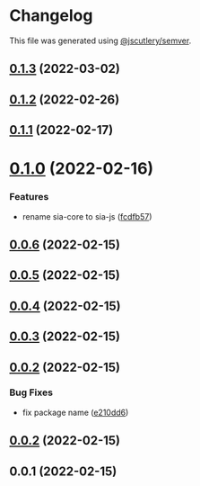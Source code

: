 # Changelog

This file was generated using [@jscutlery/semver](https://github.com/jscutlery/semver).

## [0.1.3](https://github.com/SiaFoundation/web/compare/sia-nodejs-0.1.2...sia-nodejs-0.1.3) (2022-03-02)



## [0.1.2](https://github.com/SiaFoundation/web/compare/sia-nodejs-0.1.1...sia-nodejs-0.1.2) (2022-02-26)



## [0.1.1](https://github.com/SiaFoundation/web/compare/sia-nodejs-0.1.0...sia-nodejs-0.1.1) (2022-02-17)



# [0.1.0](https://github.com/SiaFoundation/web/compare/sia-nodejs-0.0.6...sia-nodejs-0.1.0) (2022-02-16)


### Features

* rename sia-core to sia-js ([fcdfb57](https://github.com/SiaFoundation/web/commit/fcdfb57ff37cb5a3893dbfb284d850e4da47ceef))



## [0.0.6](https://github.com/SiaFoundation/web/compare/sia-nodejs-0.0.5...sia-nodejs-0.0.6) (2022-02-15)



## [0.0.5](https://github.com/SiaFoundation/web/compare/sia-nodejs-0.0.4...sia-nodejs-0.0.5) (2022-02-15)



## [0.0.4](https://github.com/SiaFoundation/web/compare/sia-nodejs-0.0.3...sia-nodejs-0.0.4) (2022-02-15)



## [0.0.3](https://github.com/SiaFoundation/web/compare/sia-nodejs-0.0.2...sia-nodejs-0.0.3) (2022-02-15)



## [0.0.2](https://github.com/SiaFoundation/web/compare/sia-nodejs-0.0.1...sia-nodejs-0.0.2) (2022-02-15)


### Bug Fixes

* fix package name ([e210dd6](https://github.com/SiaFoundation/web/commit/e210dd6b3369605d4b0415828cc44f625c3a33ab))



## [0.0.2](https://github.com/SiaFoundation/sia-tech/compare/sia-nodejs-0.0.1...sia-nodejs-0.0.2) (2022-02-15)



## 0.0.1 (2022-02-15)
